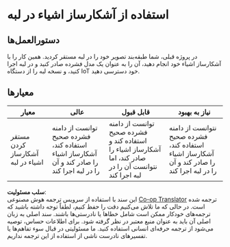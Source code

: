 <!--
CO_OP_TRANSLATOR_METADATA:
{
  "original_hash": "3cf7783991ec0ee4f6041223924894c7",
  "translation_date": "2025-08-25T20:46:18+00:00",
  "source_file": "5-retail/lessons/2-check-stock-device/assignment.md",
  "language_code": "fa"
}
-->
# استفاده از آشکارساز اشیاء در لبه

## دستورالعمل‌ها

در پروژه قبلی، شما طبقه‌بند تصویر خود را در لبه مستقر کردید. همین کار را با آشکارساز اشیاء خود انجام دهید، آن را به عنوان یک مدل فشرده صادر کنید و در لبه اجرا کنید، و نسخه لبه را از دستگاه IoT خود دسترسی دهید.

## معیارها

| معیار | عالی | قابل قبول | نیاز به بهبود |
| ------ | ------ | -------- | ------------- |
| مستقر کردن آشکارساز اشیاء در لبه | توانست از دامنه فشرده صحیح استفاده کند، آشکارساز اشیاء را صادر کند و آن را در لبه اجرا کند | توانست از دامنه فشرده صحیح استفاده کند و آشکارساز اشیاء را صادر کند، اما نتوانست آن را در لبه اجرا کند | نتوانست از دامنه فشرده صحیح استفاده کند، آشکارساز اشیاء را صادر کند و آن را در لبه اجرا کند |

**سلب مسئولیت**:  
این سند با استفاده از سرویس ترجمه هوش مصنوعی [Co-op Translator](https://github.com/Azure/co-op-translator) ترجمه شده است. در حالی که ما تلاش می‌کنیم دقت را حفظ کنیم، لطفاً توجه داشته باشید که ترجمه‌های خودکار ممکن است شامل خطاها یا نادرستی‌ها باشند. سند اصلی به زبان اصلی آن باید به عنوان منبع معتبر در نظر گرفته شود. برای اطلاعات حساس، توصیه می‌شود از ترجمه حرفه‌ای انسانی استفاده کنید. ما مسئولیتی در قبال سوء تفاهم‌ها یا تفسیرهای نادرست ناشی از استفاده از این ترجمه نداریم.